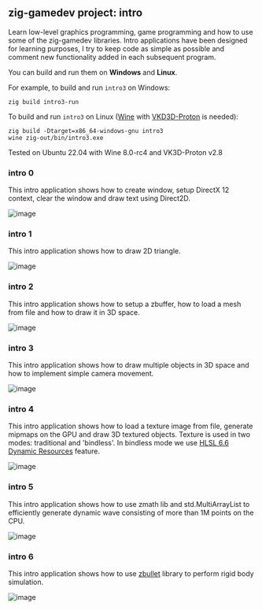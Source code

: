 ## zig-gamedev project: intro

Learn low-level graphics programming, game programming and how to use some of the zig-gamedev libraries. Intro applications have been designed for learning purposes, I try to keep code as simple as possible and comment new functionality added in each subsequent program.

You can build and run them on **Windows** and **Linux**.

For example, to build and run `intro3` on Windows:
```
zig build intro3-run
```
To build and run `intro3` on Linux ([Wine](https://www.winehq.org/) with [VKD3D-Proton](https://github.com/HansKristian-Work/vkd3d-proton) is needed):
```
zig build -Dtarget=x86_64-windows-gnu intro3
wine zig-out/bin/intro3.exe
```
Tested on Ubuntu 22.04 with Wine 8.0-rc4 and VK3D-Proton v2.8

### intro 0

This intro application shows how to create window, setup DirectX 12 context, clear the window and draw text using Direct2D.

![image](screenshots/screenshot0.png)

### intro 1

This intro application shows how to draw 2D triangle.

![image](screenshots/screenshot1.png)

### intro 2

This intro application shows how to setup a zbuffer, how to load a mesh from file and how to draw it in 3D space.

![image](screenshots/screenshot2.png)

### intro 3

This intro application shows how to draw multiple objects in 3D space and how to implement simple camera movement.

![image](screenshots/screenshot3.png)

### intro 4

This intro application shows how to load a texture image from file, generate mipmaps on the GPU and draw 3D textured objects. Texture is used in two modes: traditional and 'bindless'. In bindless mode we use [HLSL 6.6 Dynamic Resources](https://microsoft.github.io/DirectX-Specs/d3d/HLSL_SM_6_6_DynamicResources.html) feature.

![image](screenshots/screenshot4.png)

### intro 5

This intro application shows how to use zmath lib and std.MultiArrayList to efficiently generate dynamic wave consisting of more than 1M points on the CPU.

![image](screenshots/screenshot5.png)

### intro 6

This intro application shows how to use [zbullet](https://github.com/michal-z/zig-gamedev/tree/main/libs/zbullet) library to perform rigid body simulation.

![image](screenshots/screenshot6.png)
